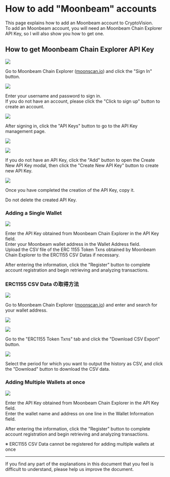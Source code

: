 # How to add "Moonbeam" accounts

This page explains how to add an Moonbeam account to CryptoVision.  
To add an Moonbeam account, you will need an Moonbeam Chain Explorer API Key, so I will also show you how to get one.

## How to get Moonbeam Chain Explorer API Key

![](../assets/img/moonbeam-explorer-apikey-1.jpg)

Go to Moonbeam Chain Explorer ([moonscan.io](https://moonscan.io)) and click the "Sign In" button.

![](../assets/img/moonbeam-explorer-apikey-2.jpg)

Enter your username and password to sign in.  
If you do not have an account, please click the "Click to sign up" button to create an account.

![](../assets/img/moonbeam-explorer-apikey-3.jpg)

After signing in, click the "API Keys" button to go to the API Key management page.

![](../assets/img/moonbeam-explorer-apikey-4.jpg)

![](../assets/img/moonbeam-explorer-apikey-5.jpg)

If you do not have an API Key, click the "Add" button to open the Create New API Key modal, then click the "Create New API Key" button to create new API Key.

![](../assets/img/moonbeam-explorer-apikey-6.jpg)

Once you have completed the creation of the API Key, copy it.

Do not delete the created API Key.

### Adding a Single Wallet

![](../assets/img/account-chain-moonbeam-1.jpg)

Enter the API Key obtained from Moonbeam Chain Explorer in the API Key field.  
Enter your Moonbeam wallet address in the Wallet Address field.  
Upload the CSV file of the ERC 1155 Token Txns obtained by Moonbeam Chain Explorer to the ERC1155 CSV Datas if necessary.

After entering the information, click the "Register" button to complete account registration and begin retrieving and analyzing transactions.

### ERC1155 CSV Data の取得方法

![](../assets/img/account-chain-moonbeam-3.jpg)

Go to Moonbeam Chain Explorer ([moonscan.io](https://moonscan.io)) and enter and search for your wallet address.

![](../assets/img/account-chain-moonbeam-4.jpg)

![](../assets/img/account-chain-moonbeam-5.jpg)

Go to the "ERC1155 Token Txns" tab and click the "Download CSV Export" button.

![](../assets/img/account-chain-moonbeam-6.jpg)

Select the period for which you want to output the history as CSV, and click the "Download" button to download the CSV data.

### Adding Multiple Wallets at once

![](../assets/img/account-chain-moonbeam-2.jpg)

Enter the API Key obtained from Moonbeam Chain Explorer in the API Key field.  
Enter the wallet name and address on one line in the Wallet Information field.

After entering the information, click the "Register" button to complete account registration and begin retrieving and analyzing transactions.

※ ERC1155 CSV Data cannot be registered for adding multiple wallets at once

---

If you find any part of the explanations in this document that you feel is difficult to understand, please help us improve the document.
